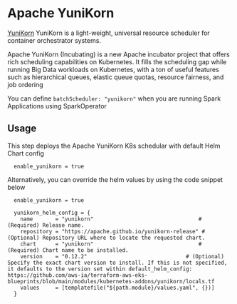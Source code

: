 # Apache YuniKorn
[YuniKorn](https://yunikorn.apache.org/) YuniKorn is a light-weight, universal resource scheduler for container orchestrator systems.

Apache YuniKorn (Incubating) is a new Apache incubator project that offers rich scheduling capabilities on Kubernetes. It fills the scheduling gap while running Big Data workloads on Kubernetes, with a ton of useful features such as hierarchical queues, elastic queue quotas, resource fairness, and job ordering

You can define `batchScheduler: "yunikorn"` when you are running Spark Applications using SparkOperator

## Usage
This step deploys the Apache YuniKorn K8s schedular with default Helm Chart config

```hcl
  enable_yunikorn = true
```

Alternatively, you can override the helm values by using the code snippet below

```hcl
  enable_yunikorn = true

  yunikorn_helm_config = {
    name       = "yunikorn"                                 # (Required) Release name.
    repository = "https://apache.github.io/yunikorn-release" # (Optional) Repository URL where to locate the requested chart.
    chart      = "yunikorn"                                 # (Required) Chart name to be installed.
    version    = "0.12.2"                               # (Optional) Specify the exact chart version to install. If this is not specified, it defaults to the version set within default_helm_config: https://github.com/aws-ia/terraform-aws-eks-blueprints/blob/main/modules/kubernetes-addons/yunikorn/locals.tf
    values     = [templatefile("${path.module}/values.yaml", {})]
  }
```

